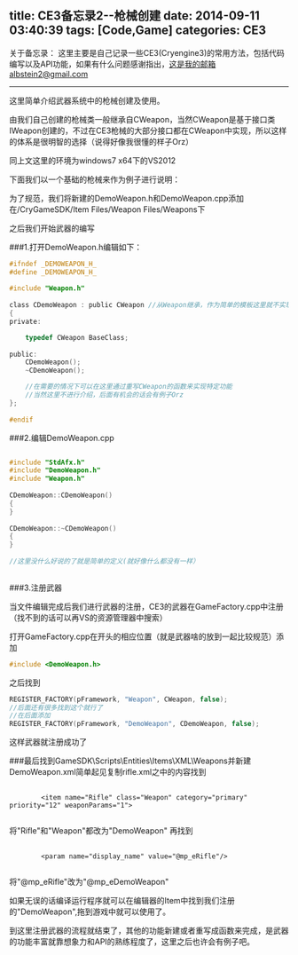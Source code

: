 title: CE3备忘录2--枪械创建
date: 2014-09-11 03:40:39
tags: [Code,Game]
categories: CE3
---
关于备忘录：
这里主要是自己记录一些CE3(Cryengine3)的常用方法，包括代码编写以及API功能，如果有什么问题感谢指出，这是我的邮箱albstein2@gmail.com

---
这里简单介绍武器系统中的枪械创建及使用。

由我们自己创建的枪械类一般继承自CWeapon，当然CWeapon是基于接口类IWeapon创建的，不过在CE3枪械的大部分接口都在CWeapon中实现，所以这样的体系是很明智的选择（说得好像我很懂的样子Orz）

同上文这里的环境为windows7 x64下的VS2012

下面我们以一个基础的枪械来作为例子进行说明：

为了规范，我们将新建的DemoWeapon.h和DemoWeapon.cpp添加在/CryGameSDK/Item Files/Weapon Files/Weapons下

之后我们开始武器的编写

###1.打开DemoWeapon.h编辑如下：

```c
#ifndef _DEMOWEAPON_H_
#define _DEMOWEAPON_H_
 
#include "Weapon.h"
 
class CDemoWeapon : public CWeapon //从Weapon继承，作为简单的模板这里就不实现其他功能了
{
private:

	typedef CWeapon BaseClass;
 
public:
	CDemoWeapon();
	~CDemoWeapon();

	//在需要的情况下可以在这里通过重写CWeapon的函数来实现特定功能
	//当然这里不进行介绍，后面有机会的话会有例子Orz
};
 
#endif
```

###2.编辑DemoWeapon.cpp

```c

#include "StdAfx.h"
#include "DemoWeapon.h"
#include "Weapon.h"
 
CDemoWeapon::CDemoWeapon()
{
}
 
CDemoWeapon::~CDemoWeapon()
{
}
 
//这里没什么好说的了就是简单的定义(就好像什么都没有一样）
 
```

###3.注册武器

当文件编辑完成后我们进行武器的注册，CE3的武器在GameFactory.cpp中注册（找不到的话可以再VS的资源管理器中搜索）

打开GameFactory.cpp在开头的相应位置（就是武器啥的放到一起比较规范）添加

```c
#include <DemoWeapon.h>
```

之后找到

```c
REGISTER_FACTORY(pFramework, "Weapon", CWeapon, false);
//后面还有很多找到这个就行了
//在后面添加
REGISTER_FACTORY(pFramework, "DemoWeapon", CDemoWeapon, false);
```

这样武器就注册成功了

###最后找到GameSDK\Scripts\Entities\Items\XML\Weapons并新建DemoWeapon.xml简单起见复制rifle.xml之中的内容找到
<pre>
	<code>
		&lt;item name="Rifle" class="Weapon" category="primary" priority="12" weaponParams="1">
	</code>
</pre>
将"Rifle"和"Weapon"都改为"DemoWeapon"
再找到
<pre>
	<code>
		&lt;param name="display_name" value="@mp_eRifle"/>
	</code>
</pre>
将"@mp_eRifle"改为"@mp_eDemoWeapon"

如果无误的话编译运行程序就可以在编辑器的Item中找到我们注册的"DemoWeapon",拖到游戏中就可以使用了。

到这里注册武器的流程就结束了，其他的功能新建或者重写成函数来完成，是武器的功能丰富就靠想象力和API的熟练程度了，这里之后也许会有例子吧。

